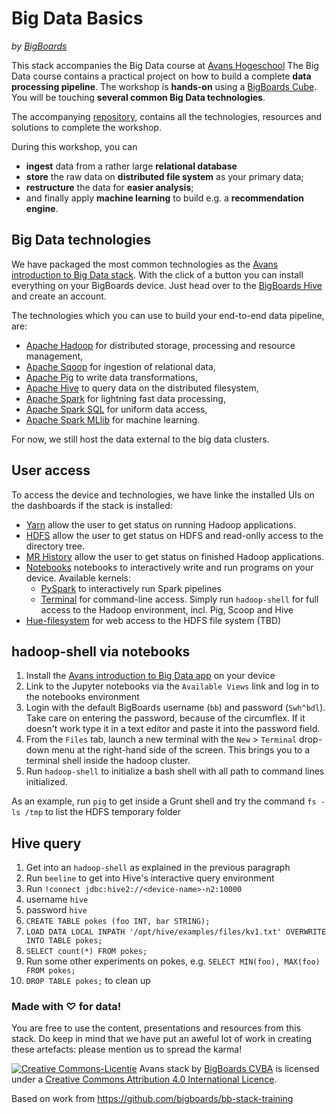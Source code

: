# Big Data Basics

*by [BigBoards](http://bigboards.io)*

This stack accompanies the Big Data course at [Avans Hogeschool](http://www.avans.nl/)
The Big Data course contains a practical project on how to build a complete **data processing pipeline**. The workshop is **hands-on** using a [BigBoards Cube](http://bigboards.io/orderprototype). You will be touching **several common Big Data technologies**.

The accompanying [repository](https://github.com/bigboards/bb-stack-avans), contains all the technologies, resources and solutions to complete the workshop.

During this workshop, you can

- **ingest** data from a rather large **relational database**
- **store** the raw data on **distributed file system** as your primary data;
- **restructure** the data for **easier analysis**;
- and finally apply **machine learning** to build e.g. a **recommendation engine**.

## Big Data technologies

We have packaged the most common technologies as the [Avans introduction to Big Data stack](http://hive.bigboards.io/#/library/stack/google-oauth2-104831076958946284701/bb-stack-avans). 
With the click of a button you can install everything on your BigBoards device. Just head over to the [BigBoards Hive](http://hive.bigboards.io) and create an account. 

The technologies which you can use to build your end-to-end data pipeline, are:

- [Apache Hadoop](https://hadoop.apache.org/) for distributed storage, processing and resource management, 
- [Apache Sqoop](http://sqoop.apache.org/) for ingestion of relational data, 
- [Apache Pig](https://pig.apache.org/) to write data transformations, 
- [Apache Hive](https://hive.apache.org/) to query data on the distributed filesystem, 
- [Apache Spark](http://spark.apache.org/) for lightning fast data processing, 
- [Apache Spark SQL](http://spark.apache.org/sql/) for uniform data access, 
- [Apache Spark MLlib](http://spark.apache.org/mllib/) for machine learning. 

For now, we still host the data external to the big data clusters.

## User access

To access the device and technologies, we have linke the installed UIs on the dashboards if the stack is installed:

- [Yarn]() allow the user to get status on running Hadoop applications.
- [HDFS]() allow the user to get status on HDFS and read-onlly access to the directory tree.
- [MR History]() allow the user to get status on finished Hadoop applications.  
- [Notebooks](https://jupyterhub.readthedocs.io/) notebooks to interactively write and run programs on your device. Available kernels:
    - [PySpark]() to interactively run Spark pipelines
    - [Terminal]() for command-line access. Simply run `hadoop-shell` for full access to the Hadoop environment, incl. Pig, Scoop and Hive
- [Hue-filesystem]() for web access to the HDFS file system (TBD)

## hadoop-shell via notebooks

1. Install the [Avans introduction to Big Data app](http://hive.bigboards.io/#/library/stack/google-oauth2-104831076958946284701/bb-stack-avans) on your device
1. Link to the Jupyter notebooks via the `Available Views` link and log in to the notebooks environment 
1. Login with the default BigBoards username (`bb`) and password (`Swh^bdl`). Take care on entering the password, because of 
the circumflex. If it doesn't work type it in a text editor and paste it into the password field.
1. From the `Files` tab, launch a new terminal with the `New` > `Terminal` drop-down menu at the right-hand side of the screen. This brings you to a terminal shell inside the hadoop cluster. 
1. Run `hadoop-shell` to initialize a bash shell with all path to command lines initialized.

As an example, run `pig` to get inside a Grunt shell and try the command `fs -ls /tmp` to list the HDFS temporary folder

## Hive query

1. Get into an `hadoop-shell` as explained in the previous paragraph
1. Run `beeline` to get into Hive's interactive query environment
1. Run `!connect jdbc:hive2://<device-name>-n2:10000` 
1. username `hive`
1. password `hive`
1. `CREATE TABLE pokes (foo INT, bar STRING);`
1. `LOAD DATA LOCAL INPATH '/opt/hive/examples/files/kv1.txt' OVERWRITE INTO TABLE pokes;`
1. `SELECT count(*) FROM pokes;`
1. Run some other experiments on pokes, e.g. `SELECT MIN(foo), MAX(foo) FROM pokes;`
1. `DROP TABLE pokes;` to clean up

### Made with ♡ for data!

You are free to use the content, presentations and resources from this stack. Do keep in mind that we have put an aweful lot of work in creating these artefacts: please mention us to spread the karma! 

<a rel="license" href="http://creativecommons.org/licenses/by/4.0/"><img alt="Creative Commons-Licentie" style="border-width:0" src="https://i.creativecommons.org/l/by/4.0/88x31.png" /></a> Avans stack by <a xmlns:cc="http://creativecommons.org/ns#" href="http://bigboards.io" property="cc:attributionName" rel="cc:attributionURL">BigBoards CVBA</a> is licensed under a <a rel="license" href="http://creativecommons.org/licenses/by/4.0/">Creative Commons Attribution 4.0 International Licence</a>.

Based on work from <a xmlns:dct="http://purl.org/dc/terms/" href="https://github.com/bigboards/bb-stack-training" rel="dct:source">https://github.com/bigboards/bb-stack-training</a>
